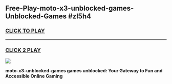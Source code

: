
## Free-Play-moto-x3-unblocked-games-Unblocked-Games #zl5h4
<h3>
<a href="https://news.freeplayer.one?title=moto-x3-unblocked-games&ref=8M">CLICK TO PLAY</a></h3>
<hr>

<h3>
<a href="https://news.freeplayer.one?title=moto-x3-unblocked-games&ref=8M">CLICK 2 PLAY</a>
  
</h3>

<a href="https://news.freeplayer.one?title=moto-x3-unblocked-games&ref=8M"><img src="https://clearcache.store/games.png"></a>


**moto-x3-unblocked-games games unblocked: Your Gateway to Fun and Accessible Online Gaming**
